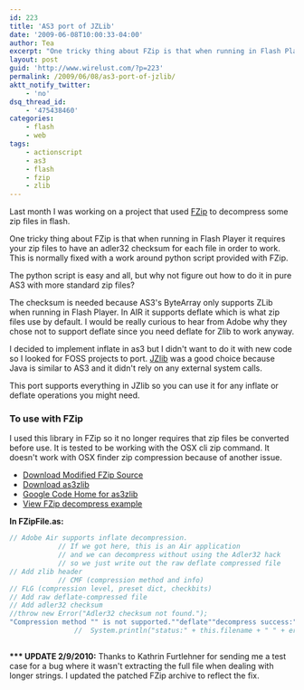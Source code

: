 ```yaml
---
id: 223
title: 'AS3 port of JZLib'
date: '2009-06-08T10:00:33-04:00'
author: Tea
excerpt: "One tricky thing about FZip is that when running in Flash Player it requires your zip files to have an adler32 checksum for each file in order to work.  This is normally fixed with a work around python script provided with FZip.   \r\n\r\nThe python script is easy and all, but why not figure out how to do it in pure AS3 with more standard zip files?"
layout: post
guid: 'http://www.wirelust.com/?p=223'
permalink: /2009/06/08/as3-port-of-jzlib/
aktt_notify_twitter:
    - 'no'
dsq_thread_id:
    - '475438460'
categories:
    - flash
    - web
tags:
    - actionscript
    - as3
    - flash
    - fzip
    - zlib
---
```


Last month I was working on a project that used [FZip](http://codeazur.com.br/lab/fzip/) to decompress some zip files in flash.

One tricky thing about FZip is that when running in Flash Player it requires your zip files to have an adler32 checksum for each file in order to work. This is normally fixed with a work around python script provided with FZip.

The python script is easy and all, but why not figure out how to do it in pure AS3 with more standard zip files?

The checksum is needed because AS3's ByteArray only supports ZLib when running in Flash Player. In AIR it supports deflate which is what zip files use by default. I would be really curious to hear from Adobe why they chose not to support deflate since you need deflate for Zlib to work anyway.

I decided to implement inflate in as3 but I didn't want to do it with new code so I looked for FOSS projects to port. [JZlib](http://www.jcraft.com/jzlib/) was a good choice because Java is similar to AS3 and it didn't rely on any external system calls.

This port supports everything in JZlib so you can use it for any inflate or deflate operations you might need.

### To use with FZip

I used this library in FZip so it no longer requires that zip files be converted before use. It is tested to be working with the OSX cli zip command. It doesn't work with OSX finder zip compression because of another issue.

- [Download Modified FZip Source](/examples/fzip_as3zlib/fzip_snapshot_20100209.zip)
- [Download as3zlib](/examples/fzip_as3zlib/as3zlib_snapshot_20100303.zip)
- [Google Code Home for as3zlib](http://code.google.com/p/as3zlib/)
- [View FZip decompress example](/examples/fzip_as3zlib/fzip.html)

**In FZipFile.as:**

```actionscript
// Adobe Air supports inflate decompression.
			// If we got here, this is an Air application
			// and we can decompress without using the Adler32 hack
			// so we just write out the raw deflate compressed file
// Add zlib header
			// CMF (compression method and info)
// FLG (compression level, preset dict, checkbits)
// Add raw deflate-compressed file
// Add adler32 checksum
//throw new Error("Adler32 checksum not found.");
"Compression method "" is not supported.""deflate""decompress success:""stream error:"" ""data error:"" "//} else {
				//	System.println("status:" + this.filename + " " + err);
 
```

**\*\*\* UPDATE 2/9/2010:** Thanks to Kathrin Furtlehner for sending me a test case for a bug where it wasn't extracting the full file when dealing with longer strings. I updated the patched FZip archive to reflect the fix.